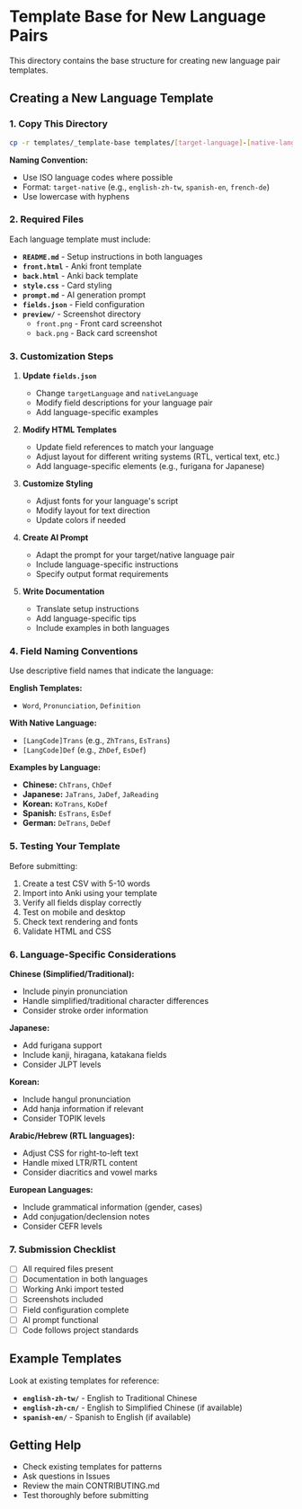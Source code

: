 # Template Base for New Language Pairs

This directory contains the base structure for creating new language pair templates.

## Creating a New Language Template

### 1. Copy This Directory

```bash
cp -r templates/_template-base templates/[target-language]-[native-language]
```

**Naming Convention:**
- Use ISO language codes where possible
- Format: `target-native` (e.g., `english-zh-tw`, `spanish-en`, `french-de`)
- Use lowercase with hyphens

### 2. Required Files

Each language template must include:

- **`README.md`** - Setup instructions in both languages
- **`front.html`** - Anki front template
- **`back.html`** - Anki back template  
- **`style.css`** - Card styling
- **`prompt.md`** - AI generation prompt
- **`fields.json`** - Field configuration
- **`preview/`** - Screenshot directory
  - `front.png` - Front card screenshot
  - `back.png` - Back card screenshot

### 3. Customization Steps

1. **Update `fields.json`**
   - Change `targetLanguage` and `nativeLanguage`
   - Modify field descriptions for your language pair
   - Add language-specific examples

2. **Modify HTML Templates**
   - Update field references to match your language
   - Adjust layout for different writing systems (RTL, vertical text, etc.)
   - Add language-specific elements (e.g., furigana for Japanese)

3. **Customize Styling**
   - Adjust fonts for your language's script
   - Modify layout for text direction
   - Update colors if needed

4. **Create AI Prompt**
   - Adapt the prompt for your target/native language pair
   - Include language-specific instructions
   - Specify output format requirements

5. **Write Documentation**
   - Translate setup instructions
   - Add language-specific tips
   - Include examples in both languages

### 4. Field Naming Conventions

Use descriptive field names that indicate the language:

**English Templates:**
- `Word`, `Pronunciation`, `Definition`

**With Native Language:**
- `[LangCode]Trans` (e.g., `ZhTrans`, `EsTrans`)
- `[LangCode]Def` (e.g., `ZhDef`, `EsDef`)

**Examples by Language:**
- **Chinese:** `ChTrans`, `ChDef`
- **Japanese:** `JaTrans`, `JaDef`, `JaReading`
- **Korean:** `KoTrans`, `KoDef`
- **Spanish:** `EsTrans`, `EsDef`
- **German:** `DeTrans`, `DeDef`

### 5. Testing Your Template

Before submitting:

1. Create a test CSV with 5-10 words
2. Import into Anki using your template
3. Verify all fields display correctly
4. Test on mobile and desktop
5. Check text rendering and fonts
6. Validate HTML and CSS

### 6. Language-Specific Considerations

**Chinese (Simplified/Traditional):**
- Include pinyin pronunciation
- Handle simplified/traditional character differences
- Consider stroke order information

**Japanese:**
- Add furigana support
- Include kanji, hiragana, katakana fields
- Consider JLPT levels

**Korean:**
- Include hangul pronunciation
- Add hanja information if relevant
- Consider TOPIK levels

**Arabic/Hebrew (RTL languages):**
- Adjust CSS for right-to-left text
- Handle mixed LTR/RTL content
- Consider diacritics and vowel marks

**European Languages:**
- Include grammatical information (gender, cases)
- Add conjugation/declension notes
- Consider CEFR levels

### 7. Submission Checklist

- [ ] All required files present
- [ ] Documentation in both languages
- [ ] Working Anki import tested
- [ ] Screenshots included
- [ ] Field configuration complete
- [ ] AI prompt functional
- [ ] Code follows project standards

## Example Templates

Look at existing templates for reference:

- **`english-zh-tw/`** - English to Traditional Chinese
- **`english-zh-cn/`** - English to Simplified Chinese (if available)
- **`spanish-en/`** - Spanish to English (if available)

## Getting Help

- Check existing templates for patterns
- Ask questions in Issues
- Review the main CONTRIBUTING.md
- Test thoroughly before submitting